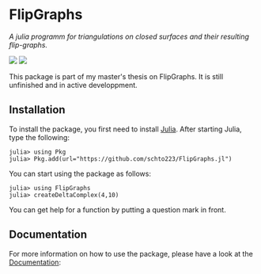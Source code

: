 # FlipGraphs
*A julia programm for triangulations on closed surfaces and their resulting flip-graphs.*
<!--
| **Documentation**                                                         | **Build Status**                                      |
|:-------------------------------------------------------------------------:|:-----------------------------------------------------:|
| [![][docs-stable-img]][docs-stable-url] [![][docs-dev-img]][docs-dev-url] | [![][ga-img]][ga-url] [![][codecov-img]][codecov-url] |
-->
[![](https://img.shields.io/badge/docs-stable-blue.svg)](https://schto223.github.io/FlipGraphs.jl/stable)
[![](https://img.shields.io/badge/docs-dev-blue.svg)](https://schto223.github.io/FlipGraphs.jl/dev)

This package is part of my master's thesis on FlipGraphs. It is still unfinished and in active developpment.

## Installation

To install the package, you first need to install [Julia](https://julialang.org). 
After starting Julia, type the following:

```julia-repl
julia> using Pkg 
julia> Pkg.add(url="https://github.com/schto223/FlipGraphs.jl")
```

You can start using the package as follows:

```julia-repl
julia> using FlipGraphs
julia> createDeltaComplex(4,10)
```

You can get help for a function by putting a question mark in front.


## Documentation

For more information on how to use the package, please have a look at the [Documentation](TODO):
